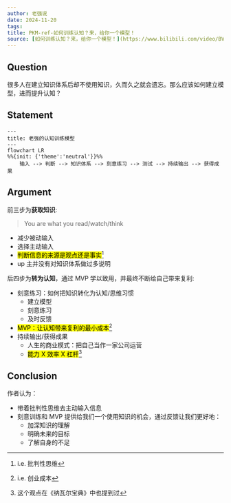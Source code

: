 ```yaml
---
author: 老强说
date: 2024-11-20
tags:
title: PKM-ref-如何训练认知？来，给你一个模型！
source: [如何训练认知？来，给你一个模型！](https://www.bilibili.com/video/BV1No42evERs/?spm_id_from=333.337.search-card.all.click&vd_source=bfb2e50dad8e670124c382656b85473e)
---
```


## Question

很多人在建立知识体系后却不使用知识，久而久之就会遗忘。那么应该如何建立模型，进而提升认知？

## Statement

```mermaid
---
title: 老强的认知训练模型
---
flowchart LR
%%{init: {'theme':'neutral'}}%%
    输入 --> 判断 --> 知识体系 --> 刻意练习 --> 测试 --> 持续输出 --> 获得成果
```

## Argument

前三步为**获取知识**:
>You are what you read/watch/think

* 减少被动输入
* 选择主动输入
* <mark>判断信息的来源是观点还是事实</mark>[^批注1]
* up 主并没有对知识体系做过多说明

后四步为**转为认知**，通过 MVP 学以致用，并最终不断给自己带来复利:

* 刻意练习：如何把知识转化为认知/思维习惯
  * 建立模型
  * 刻意练习
  * 及时反馈
* <mark>MVP：让认知带来复利的最小成本</mark>[^批注2]
* 持续输出/获得成果
  * 人生的商业模式：把自己当作一家公司运营
  * <mark>能力 X 效率 X 杠杆</mark>[^批注3]

## Conclusion

作者认为：

* 带着批判性思维去主动输入信息
* 刻意训练和 MVP 提供给我们一个使用知识的机会，通过反馈让我们更好地：
  * 加深知识的理解
  * 明确未来的目标
  * 了解自身的不足

[^批注1]: i.e. 批判性思维
[^批注2]: i.e. 创业成本
[^批注3]: 这个观点在《纳瓦尔宝典》中也提到过
